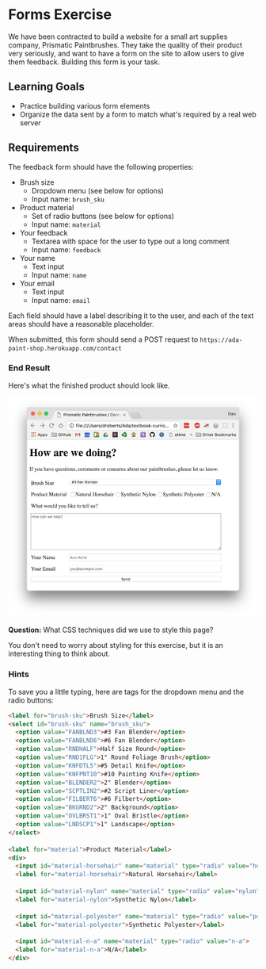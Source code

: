 # Forms Exercise

We have been contracted to build a website for a small art supplies company, Prismatic Paintbrushes. They take the quality of their product very seriously, and want to have a form on the site to allow users to give them feedback. Building this form is your task.

## Learning Goals

- Practice building various form elements
- Organize the data sent by a form to match what's required by a real web server

## Requirements

The feedback form should have the following properties:

- Brush size
  - Dropdown menu (see below for options)
  - Input name: `brush_sku`
- Product material
  - Set of radio buttons (see below for options)
  - Input name: `material`
- Your feedback
  - Textarea with space for the user to type out a long comment
  - Input name: `feedback`
- Your name
  - Text input
  - Input name: `name`
- Your email
  - Text input
  - Input name: `email`

Each field should have a label describing it to the user, and each of the text areas should have a reasonable placeholder.

When submitted, this form should send a POST request to `https://ada-paint-shop.herokuapp.com/contact`

### End Result

Here's what the finished product should look like.

![Finished Product](images/form_exercise_result.png)
<!-- See the solutions folder for code -->

**Question:** What CSS techniques did we use to style this page?

You don't need to worry about styling for this exercise, but it is an interesting thing to think about.

### Hints

To save you a little typing, here are tags for the dropdown menu and the radio buttons:

```html
<label for="brush-sku">Brush Size</label>
<select id="brush-sku" name="brush_sku">
  <option value="FANBLND3">#3 Fan Blender</option>
  <option value="FANBLND6">#6 Fan Blender</option>
  <option value="RNDHALF">Half Size Round</option>
  <option value="RND1FLG">1" Round Foliage Brush</option>
  <option value="KNFDTL5">#5 Detail Knife</option>
  <option value="KNFPNT10">#10 Painting Knife</option>
  <option value="BLENDER2">2" Blender</option>
  <option value="SCPTLIN2">#2 Script Liner</option>
  <option value="FILBERT6">#6 Filbert</option>
  <option value="BKGRND2">2" Background</option>
  <option value="OVLBRST1">1" Oval Bristle</option>
  <option value="LNDSCP1">1" Landscape</option>
</select>

<label for="material">Product Material</label>
<div>
  <input id="material-horsehair" name="material" type="radio" value="horsehair">
  <label for="material-horsehair">Natural Horsehair</label>

  <input id="material-nylon" name="material" type="radio" value="nylon">
  <label for="material-nylon">Synthetic Nylon</label>

  <input id="material-polyester" name="material" type="radio" value="polyester">
  <label for="material-polyester">Synthetic Polyester</label>

  <input id="material-n-a" name="material" type="radio" value="n-a">
  <label for="material-n-a">N/A</label>
</div>
```
